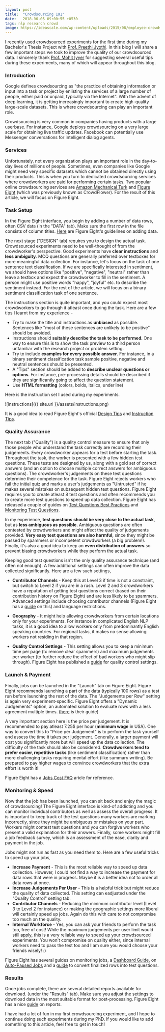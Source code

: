 ```yaml
---
layout: post
title:  "Crowdsourcing 101"
date:   2018-06-05 09:00:55 +0530
tags: nlp research crowd
image: https://ideascale.com/wp-content/uploads/2015/08/employee-crowdsourcing.jpg
---
```


I recently used crowdsourced experiments for the first time during my Bachelor's Thesis Project with [Prof. Preethi Jyothi](https://www.cse.iitb.ac.in/~pjyothi/). In this blog I will share a few important steps we took to improve the quality of our crowdsourced data. I sincerely thank [Prof. Mohit Iyyer](https://people.cs.umass.edu/~miyyer/) for suggesting several useful tips during these experiments, many of which will appear throughout this blog.

### Introduction

Google defines crowdsourcing as "the practice of obtaining information or input into a task or project by enlisting the services of a large number of people, either paid or unpaid, typically via the Internet". With the advent of deep learning, it is getting increasingly important to create high-quality large-scale datasets. This is where crowdsourcing can play an important role.

Crowdsourcing is very common in companies having products with a large userbase. For instance, Google deploys crowdsourcing on a very large scale for obtaining live traffic updates. Facebook can potentially use Messenger conversations for intelligent dialog agents.

### Services

Unfortunately, not every organization plays an important role in the day-to-day lives of millions of people. Sometimes, even companies like Google might need very specific datasets which cannot be obtained directly using their products. This is when you turn to dedicated crowdsourcing services where crowdworkers are paid for performing certain tasks. Two popular online crowdsourcing services are [Amazon Mechanical Turk](https://www.mturk.com/) and [Figure Eight](https://www.figure-eight.com/) (which was previously known as CrowdFlower). For the result of this article, we will focus on Figure Eight.

### Task Setup

In the Figure Eight interface, you begin by adding a number of data rows, often CSV data (in the "DATA" tab). Make sure the first row in the file consists of column titles. [Here](https://success.figure-eight.com/hc/en-us/articles/202702925-Adding-Data-Guide-to-Data-Page) are Figure Eight's guidelines on adding data.

The next stage ("DESIGN" tab) requires you to design the actual task. Crowdsourced experiments need to be well-thought of from the crowdworker's perspective. Good experiments have **clear instructions** and **less ambiguity**. MCQ questions are generally preferred over textboxes for more meaningful data collection. For instance, let's focus on the task of one sentence text classification. If we are specifically interested in sentiment, we should have options like "positive", "negative", "neutral" rather than leave a textbox and expect the crowdworker to fill in the sentiment. A person might use positive words "happy", "joyful" etc. to describe the sentiment instead. For the rest of the article, we will focus on a binary sentiment classification task of one sentence.

The instructions section is quite important, and you could expect most crowdworkers to go through it atleast once during the task. Here are a few tips I learnt from my experience -

* Try to make the title and instructions as **unbiased** as possible. Sentences like "most of these sentences are unlikely to be positive" should be avoided.
* Instructions should **suitably describe the task to be performed**. One way to ensure this is to show the task preview to a third person unfamiliar with the research project or problem setting.
* Try to include **examples for every possible answer**. For instance, in a binary sentiment classification task sample positive, negative and neutral sentences should be presented.
* A "Tips" section should be added to **describe unclear questions or options**. For instance, pre-processing details should be described if they are significantly going to affect the question statement.
* Use **HTML formatting** (colors, bolds, italics, underline)

Here is the instruction set I used during my experiments.

![instructions]({{ site.url }}/assets/instructions.png)

It is a good idea to read Figure Eight's official [Design Tips](https://success.figure-eight.com/hc/en-us/articles/202703325) and [Instruction Tips](https://success.figure-eight.com/hc/en-us/articles/201855779).

### Quality Assurance

The next tab ("Quality") is a quality control measure to ensure that only those people who understand the task correctly are recording their judgements. Every crowdworker appears for a test before starting the task. Throughout the task, the worker is presented with a few hidden test questions. These tests are designed by us, along with a gold set of correct answers (and an option to choose multiple correct answers for ambiguous questions). The crowdworker's judgements on these test questions determine their competence for the task. Figure Eight rejects workers who fail the initial quiz and marks a user's judgements as "Untrusted" if he makes several mistakes on subsequent hidden test questions. Figure Eight requires you to create atleast 8 test questions and often recommends you to create more test questions to speed up data collection. Figure Eight has released a couple of guides on [Test Questions Best Practices](https://success.figure-eight.com/hc/en-us/articles/213078963-Test-Question-Best-Practices) and [Monitoring Test Questions](https://success.figure-eight.com/hc/en-us/articles/212868883-How-to-Monitoring-Test-Questions).

In my experience, **test questions should be very close to the actual task**, but as **less ambiguous as possible**. Ambiguous questions are often contested by crowdworkers and might affect the quality of judgements provided. **Very easy test questions are also harmful**, since they might be passed by spammers or incompetent crowdworkers (a big problem!). Finally, it's also a good idea to keep an **even distribution of answers** so prevent biasing crowdworkers while they perform the actual task.

Keeping good test questions isn't the only quality assurance technique (and often not enough). A few additional settings can often improve the data collected significantly. Here are a few such settings,

* **Contributor Channels** - Keep this at Level 3 if time is not a constraint, but switch to Level 2 if you are in a rush. Level 2 and 3 crowdworkers have a reputation of getting test questions correct (based on their contribution history on Figure Eight) and are less likely to be spammers. Advanced settings include choosing contributor channels (Figure Eight has a [guide](https://success.figure-eight.com/hc/en-us/articles/203219195-Job-Settings-Guide-To-Contributors-Channels-Page) on this) and language restrictions.

* **Geography** - It might help allowing crowdworkers from certain locations only for your experiments. For instance in complicated English NLP tasks, it is a good idea to allow workers only from predominantly English speaking countries. For regional tasks, it makes no sense allowing workers not residing in that region.

* **Quality Control Settings** - This setting allows you to keep a minimum time per page (to remove clear spammers) and maximum judgements per worker (to further reduce the effect of bad workers who might slip through). Figure Eight has published a [guide](https://success.figure-eight.com/hc/en-us/articles/201855709-Job-Settings-Guide-To-Quality-Control-Page) for quality control settings.

### Launch & Payment

Finally, jobs can be launched in the "Launch" tab on Figure Eight. Figure Eight recommends launching a part of the data (typically 100 rows) as a test run before launching the rest of the data. The "Judgements per Row" setting is again very experiment-specific. Figure Eight offers a "Dynamic Judgements" option, an automated solution to evaluate rows with a less agreement multiple times. ([here](https://success.figure-eight.com/hc/en-us/articles/203219205-Job-Settings-Guide-to-Dynamic-Judgments) is their guide)

A very important section here is the price per judgement. It is recommended to pay atleast 7.25$ per hour (**minimum wage** in USA). One way to convert this to "Price per Judgement" is to perform the task yourself and assess the time it takes per judgement. Generally, a larger payment will cost you significantly more but will speed up the data collection. The difficulty of the task should also be considered. **Crowdworkers tend to prefer easier, repetitive tasks** (like sentiment classification) rather than more challenging tasks requiring mental effort (like summary writing). Be prepared to pay higher wages to convince crowdworkers that the extra effort is worth it!

Figure Eight has a [Jobs Cost FAQ](https://success.figure-eight.com/hc/en-us/articles/202703165-Get-Results-Job-Costs) aricle for reference.

### Monitoring & Speed

Now that the job has been launched, you can sit back and enjoy the magic of crowdsourcing! The Figure Eight interface is kind-of addicting and you can monitor indvidual contributors as well as assess the overall progress. It is important to keep track of the test questions many workers are marking incorrectly, since they might be ambiguous or mistakes on your part. Workers might contest test questions and you can forgive workers who present a valid explanation for their answers. Finally, some workers might fill a job feedback survey, which is an assessment of the ease, clarity and payment in the job.

Jobs might not run as fast as you need them to. Here are a few useful tricks to speed up your jobs,

* **Increase Payment** - This is the most reliable way to speed up data collection. However, I could not find a way to increase the payment for data rows that were in progress. Maybe it is a better idea not to order all data rows at once.
* **Increase Judgements Per User** - This is a helpful trick but might reduce the quality of data collected. This setting can eadjusted under the "Quality Control" setting tab.
* **Contributor Channels** - Reducing the minimum contributor level (Level 3 to Level 2 for instance) or making the geographic settings more liberal will certainly speed up jobs. Again do this with care to not compromise too much on the quality.
* **Internal Workforce** - Yes, you can ask your friends to perform the task too, free of cost! While the maximum judgements per user limit would still apply, this is a very reliable way to speed up your crowdsourced experiments. You won't compromise on quality either, since internal workers need to pass the test too and I am sure you would choose your friends wisely! :)

Figure Eight has several guides on monitoring jobs, a [Dashboard Guide](https://success.figure-eight.com/hc/en-us/articles/202703045), on [Auto-Paused Jobs](https://success.figure-eight.com/hc/en-us/articles/203558025) and a [guide](https://success.figure-eight.com/hc/en-us/articles/115000516386) to convert finalized rows into test questions.

### Results
Once jobs complete, there are several detailed reports available for download. (under the "Results" tab). Make sure you adjust the settings to download data in the most suitable format for post-processing. Figure Eight has a nice [guide](https://success.figure-eight.com/hc/en-us/articles/202703075) on reports.

I have had a lot of fun in my first crowdsourcing experiment, and I hope to continue doing such experiments during my PhD. If you would like to add something to this article, feel free to get in touch!
